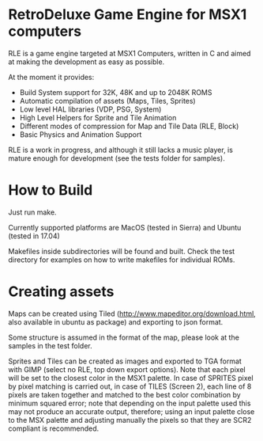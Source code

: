 # RetroDeluxe Game Engine for MSX1 computers

RLE is a game engine targeted at MSX1 Computers, written in C and aimed at
making the development as easy as possible.

At the moment it provides:

* Build System support for 32K, 48K and up to 2048K ROMS
* Automatic compilation of assets (Maps, Tiles, Sprites)
* Low level HAL libraries (VDP, PSG, System)
* High Level Helpers for Sprite and Tile Animation
* Different modes of compression for Map and Tile Data (RLE, Block)
* Basic Physics and Animation Support

RLE is a work in progress, and although it still lacks a music player, is mature
enough for development (see the tests folder for samples).

# How to Build

Just run make.

Currently supported platforms are MacOS (tested in Sierra) and Ubuntu (tested in 17.04)

Makefiles inside subdirectories will be found and built. Check the test directory for examples on how to write makefiles for individual ROMs.

# Creating assets

Maps can be created using Tiled (http://www.mapeditor.org/download.html, also available in ubuntu as package) and exporting to json format.

Some structure is assumed in the format of the map, please look at the samples in the test folder.

Sprites and Tiles can be created as images and exported to TGA format with GIMP (select no RLE, top down export options). Note that each pixel will be set to the closest color in the MSX1 palette. In case of SPRITES pixel by pixel matching is carried out, in case of TILES (Screen 2), each line of 8 pixels are taken together and matched to the best color combination by minimum squared error; note that depending on the input palette used this may not produce an accurate output, therefore; using an input palette close to the MSX palette and adjusting manually the pixels so that they are SCR2 compliant is recommended.

